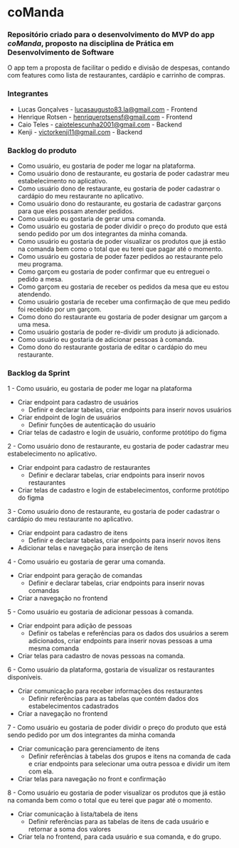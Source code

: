 # coManda

### Repositório criado para o desenvolvimento do MVP do app _coManda_, proposto na disciplina de Prática em Desenvolvimento de Software

O app tem a proposta de facilitar o pedido e divisão de despesas, contando com features como lista de restaurantes, cardápio e carrinho de compras.

### Integrantes
- Lucas Gonçalves - lucasaugusto83.la@gmail.com - Frontend
- Henrique Rotsen - henriquerotsensf@gmail.com - Frontend
- Caio Teles - caiotelescunha2001@gmail.com - Backend
- Kenji - victorkenji11@gmail.com - Backend

### Backlog do produto
- Como usuário, eu gostaria de poder me logar na plataforma.
- Como usuário dono de restaurante, eu gostaria de poder cadastrar meu estabelecimento no aplicativo.
- Como usuário dono de restaurante, eu gostaria de poder cadastrar o cardápio do meu restaurante no aplicativo.
- Como usuário dono do restaurante, eu gostaria de cadastrar garçons para que eles possam atender pedidos.
- Como usuário eu gostaria de gerar uma comanda.
- Como usuário eu gostaria de poder dividir o preço do produto que está sendo pedido por um dos integrantes da minha comanda.
- Como usuário eu gostaria de poder visualizar os produtos que já estão na comanda bem como o total que eu terei que pagar até o momento.
- Como usuário eu gostaria de poder fazer pedidos ao restaurante pelo meu programa.
- Como garçom eu gostaria de poder confirmar que eu entreguei o pedido a mesa.
- Como garçom eu gostaria de receber os pedidos da mesa que eu estou atendendo.
- Como usuário gostaria de receber uma confirmação de que meu pedido foi recebido por um garçom.
- Como dono do restaurante eu gostaria de poder designar um garçom a uma mesa.
- Como usuário gostaria de poder re-dividir um produto já adicionado.
- Como usuário eu gostaria de adicionar pessoas à comanda.
- Como dono do restaurante gostaria de editar o cardápio do meu restaurante.

### Backlog da Sprint

1 - Como usuário, eu gostaria de poder me logar na plataforma
  * Criar endpoint para cadastro de usuários
    + Definir e declarar tabelas, criar endpoints para inserir novos usuários
  * Criar endpoint de login de usuários
    + Definir funções de autenticação do usuário
  * Criar telas de cadastro e login de usuário, conforme protótipo do figma

2 - Como usuário dono de restaurante, eu gostaria de poder cadastrar meu estabelecimento no aplicativo.
  * Criar endpoint para cadastro de restaurantes
    + Definir e declarar tabelas, criar endpoints para inserir novos restaurantes
  * Criar telas de cadastro e login de estabelecimentos, conforme protótipo do figma

3 - Como usuário dono de restaurante, eu gostaria de poder cadastrar o cardápio do meu restaurante no aplicativo.
  * Criar endpoint para cadastro de itens
    + Definir e declarar tabelas, criar endpoints para inserir novos itens
  * Adicionar telas e navegação para inserção de itens

4 - Como usuário eu gostaria de gerar uma comanda.
  * Criar endpoint para geração de comandas
    + Definir e declarar tabelas, criar endpoints para inserir novas comandas
  * Criar a navegação no frontend

5 - Como usuário eu gostaria de adicionar pessoas à comanda.
  * Criar endpoint para adição de pessoas
    + Definir os tabelas e referências para os dados dos usuários a serem adicionados, criar endpoints para inserir novas pessoas a uma mesma comanda
  * Criar telas para cadastro de novas pessoas na comanda.

6 - Como usuário da plataforma, gostaria de visualizar os restaurantes disponíveis.
  * Criar comunicação para receber informações dos restaurantes
    + Definir referências para as tabelas que contém dados dos estabelecimentos cadastrados
  * Criar a navegação no frontend

7 - Como usuário eu gostaria de poder dividir o preço do produto que está sendo pedido por um dos integrantes da minha comanda
  * Criar comunicação para gerenciamento de itens
    + Definir referências à tabelas dos grupos e itens na comanda de cada e criar endpoints para selecionar uma outra pessoa e dividir um item com ela.
  * Criar telas para navegação no front e confirmação

8 - Como usuário eu gostaria de poder visualizar os produtos que já estão na comanda bem como o total que eu terei que pagar até o momento.
  * Criar comunicação à lista/tabela de itens
    + Definir referências para as tabelas de itens de cada usuário e retornar a soma dos valores
  * Criar tela no frontend, para cada usuário e sua comanda, e do grupo.
